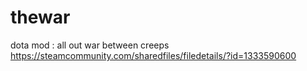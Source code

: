 # thewar
dota mod : all out war between creeps
https://steamcommunity.com/sharedfiles/filedetails/?id=1333590600
